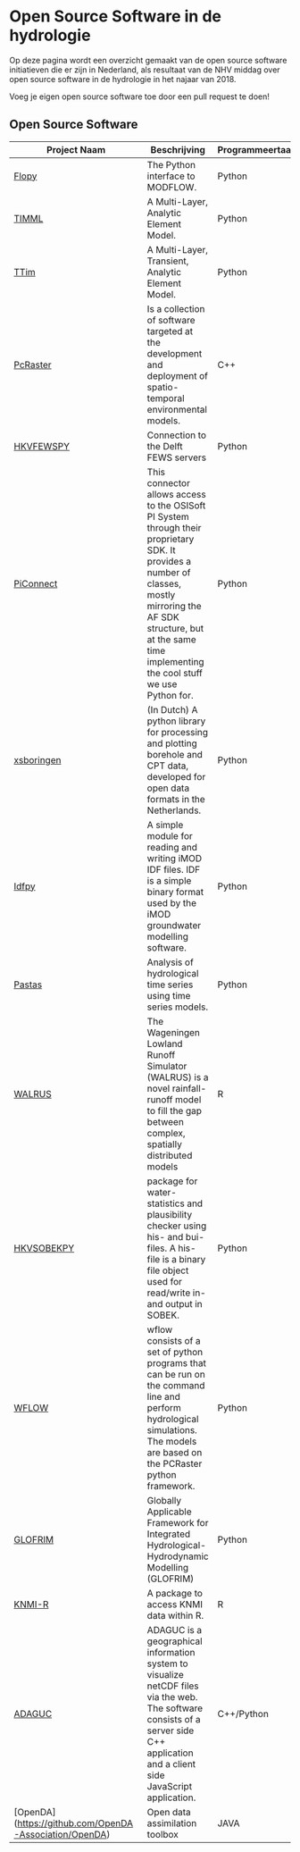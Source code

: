 Open Source Software in de hydrologie
=====================================

Op deze pagina wordt een overzicht gemaakt van de open source software initiatieven die er zijn in Nederland, als resultaat van de NHV middag over open source software in de hydrologie in het najaar van 2018.

Voeg je eigen open source software toe door een pull request te doen!


Open Source Software
------------------
| Project Naam | Beschrijving | Programmeertaal
| ------- | ------ | ------|
| [Flopy](https://github.com/modflowpy/flopy) | The Python interface to MODFLOW. | Python |
| [TIMML](https://github.com/mbakker7/timml) |  A Multi-Layer, Analytic Element Model. | Python |
| [TTim](https://github.com/mbakker7/ttim) | A Multi-Layer, Transient, Analytic Element Model. | Python |
| [PcRaster](http://pcraster.geo.uu.nl/) | Is a collection of software targeted at the development and deployment of spatio-temporal environmental models. | C++ |
| [HKVFEWSPY](https://github.com/HKV-products-services/hkvfewspy) | Connection to the Delft FEWS servers | Python |
| [PiConnect](https://github.com/Hugovdberg/PIconnect) | This connector allows access to the OSISoft PI System through their proprietary SDK. It provides a number of classes, mostly mirroring the AF SDK structure, but at the same time implementing the cool stuff we use Python for. | Python |
| [xsboringen](https://github.com/tomvansteijn/xsboringen) | (In Dutch) A python library for processing and plotting borehole and CPT data, developed for open data formats in the Netherlands. | Python |
| [Idfpy](https://github.com/tomvansteijn/idfpy) | A simple module for reading and writing iMOD IDF files. IDF is a simple binary format used by the iMOD groundwater modelling software. | Python |
| [Pastas](https://github.com/pastas/pastas) | Analysis of hydrological time series using time series models. | Python |
|[WALRUS](https://github.com/ClaudiaBrauer/WALRUS)| The Wageningen Lowland Runoff Simulator (WALRUS) is a novel rainfall-runoff model to fill the gap between complex, spatially distributed models  | R |
|[HKVSOBEKPY](https://github.com/HKV-products-services/hkvsobekpy) | package for water-statistics and plausibility checker using his- and bui-files. A his-file is a binary file object used for read/write in- and output in SOBEK. | Python |
| [WFLOW](https://github.com/openstreams/wflow) | wflow consists of a set of python programs that can be run on the command line and perform hydrological simulations. The models are based on the PCRaster python framework. | Python |
| [GLOFRIM](https://github.com/openearth/glofrim) | Globally Applicable Framework for Integrated Hydrological-Hydrodynamic Modelling (GLOFRIM) | Python |
| [KNMI-R](https://github.com/KNMI/knmiR) | A package to access KNMI data within R. | R |
| [ADAGUC](https://github.com/KNMI/adaguc-server) | ADAGUC is a geographical information system to visualize netCDF files via the web. The software consists of a server side C++ application and a client side JavaScript application. | C++/Python |
| [OpenDA] (https://github.com/OpenDA-Association/OpenDA) | Open data assimilation toolbox  | JAVA |
